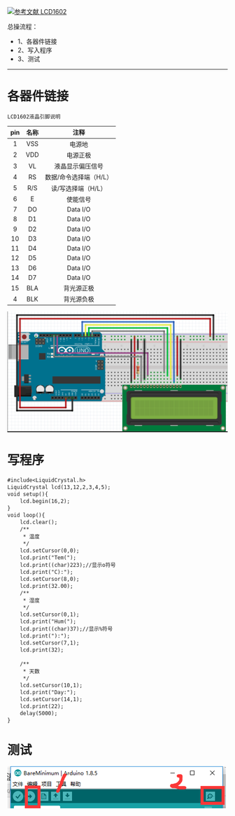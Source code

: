 [![](https://img.shields.io/badge/参考文献-LCD1602-yellow.svg "参考文献 LCD1602")](https://www.cnblogs.com/liujw2114/p/6011214.html)


总操流程：
- 1、各器件链接
- 2、写入程序
- 3、测试

----------
# 各器件链接
`LCD1602液晶引脚说明`

| pin | 名称 | 注释 |
| :-: | :-: | :-: |
| 1 | VSS| 电源地 |
| 2 | VDD | 电源正极 |
| 3 | VL | 液晶显示偏压信号 |
| 4 | RS | 数据/命令选择端（H/L） |
| 5 | R/S | 读/写选择端（H/L） |
| 6 | E | 使能信号 |
| 7 | DO | Data I/O |
| 8 | D1 | Data I/O |
| 9 | D2 | Data I/O |
| 10 | D3 | Data I/O |
| 11 | D4 | Data I/O |
| 12 | D5 | Data I/O |
| 13 | D6 | Data I/O |
| 14 | D7 | Data I/O |
| 15 | BLA | 背光源正极 |
| 4 | BLK | 背光源负极 |

![](image/18-1.png)
# 写程序
```
#include<LiquidCrystal.h>
LiquidCrystal lcd(13,12,2,3,4,5);
void setup(){
    lcd.begin(16,2);
}
void loop(){
    lcd.clear();
    /**
     * 温度
     */
    lcd.setCursor(0,0);
    lcd.print("Tem(");
    lcd.print((char)223);//显示o符号
    lcd.print("C):");
    lcd.setCursor(8,0);
    lcd.print(32.00);
    /**
     * 湿度
     */
    lcd.setCursor(0,1);
    lcd.print("Hum(");
    lcd.print((char)37);//显示%符号
    lcd.print("):");
    lcd.setCursor(7,1);
    lcd.print(32);

    /**
     * 天数
     */
    lcd.setCursor(10,1);
    lcd.print("Day:");
    lcd.setCursor(14,1);
    lcd.print(22);
    delay(5000);
}
```
# 测试
![](image/14-2.png)